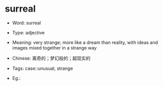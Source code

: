 # surreal

- Word: surreal

- Type: adjective
- Meaning: very strange; more like a dream than reality, with ideas and images mixed together in a strange way
- Chinese: 离奇的；梦幻般的；超现实的
- Tags: case::unusual, strange
- Eg.: 

